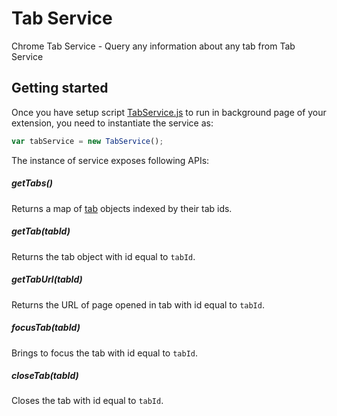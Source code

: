 # Tab Service
Chrome Tab Service - Query any information about any tab from Tab Service

## Getting started
Once you have setup script [TabService.js](https://github.com/requestly/tab-service/blob/master/src/js/TabService.js)
to run in background page of your extension, you need to instantiate the service as:

```js
var tabService = new TabService();
```

The instance of service exposes following APIs:

##### getTabs()
Returns a map of [tab](https://developer.chrome.com/extensions/tabs#type-Tab) objects indexed by their tab ids.

##### getTab(tabId)
Returns the tab object with id equal to `tabId`.

##### getTabUrl(tabId)
Returns the URL of page opened in tab with id equal to `tabId`.

##### focusTab(tabId)
Brings to focus the tab with id equal to `tabId`.

##### closeTab(tabId)
Closes the tab with id equal to `tabId`.


